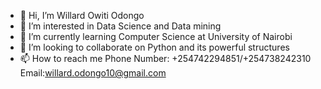 - 👋 Hi, I’m Willard Owiti Odongo
- 👀 I’m interested in Data Science and Data mining
- 🌱 I’m currently learning Computer Science at University of Nairobi
- 💞️ I’m looking to collaborate on Python and its powerful structures
- 📫 How to reach me Phone Number: +254742294851/+254738242310
                      Email:willard.odongo10@gmail.com

